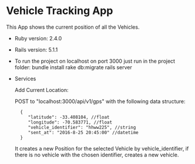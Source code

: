 # Vehicle Tracking App

This App shows the current position of all the Vehicles.


* Ruby version: 2.4.0

* Rails version: 5.1.1

* To run the project on localhost on port 3000 just run in the project folder: 
    bundle install
    rake db:migrate
    rails server

* Services 

    Add Current Location:
    
    POST to "localhost:3000/api/v1/gps" with the following data structure:
 
        {   
           "latitude": -33.408104, //float
           "longitude": -70.583771, //float
           "vehicle_identifier": "hhww225", //string
           "sent_at": "2016-8-25 20:45:00" //datetime
        }
        
    It creates a new Position for the selected Vehicle by vehicle_identifier, 
    if there is no vehicle with the chosen identifier, creates a new vehicle.


